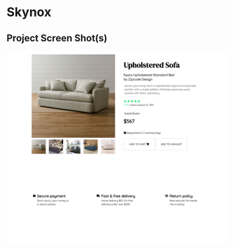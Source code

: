 # Skynox

## Project Screen Shot(s)

![alt text](https://github.com/ayushy11/Skynox/blob/master/skynox-task.png)
